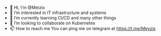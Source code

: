 - 👋 Hi, I’m @Meizix
- 👀 I’m interested in IT infrastructure and systems
- 🌱 I’m currently learning CI/CD and many other things
- 💞️ I’m looking to collaborate on Kubernetes
- 📫 How to reach me You can ping me on telegram at https://t.me/Meyzix

<!---
Meizix/Meizix is a ✨ special ✨ repository because its `README.md` (this file) appears on your GitHub profile.
You can click the Preview link to take a look at your changes.
--->
